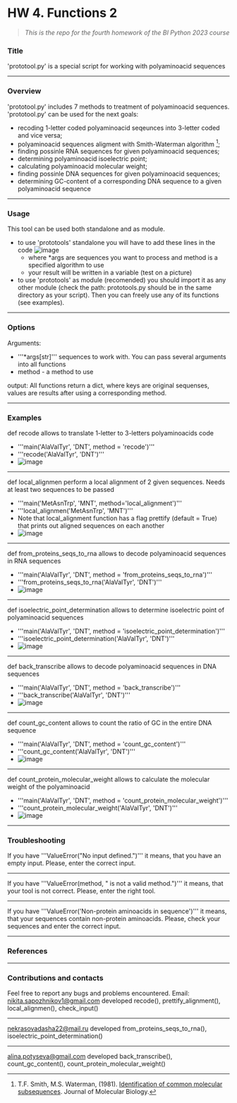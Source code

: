 # HW 4. Functions 2
> *This is the repo for the fourth homework of the BI Python 2023 course*

### Title
'prototool.py' is a special script for working with polyaminoacid sequences

***

### Overview
'prototool.py' includes 7 methods to treatment of polyaminoacid sequences.
'prototool.py' can be used for the next goals:
- recoding 1-letter coded polyaminoacid seqeunces into 3-letter coded and vice versa;
- polyaminoacid sequences aligment with Smith-Waterman algorithm [^1];
- finding possinle RNA sequences for given polyaminoacid sequences;
- determining polyaminoacid isoelectric point;
- calculating polyaminoacid molecular weight;
- finding possinle DNA sequences for given polyaminoacid sequences; 
- determining GC-content of a corresponding DNA sequence to a given polyaminoacid sequence

***

### Usage
This tool can be used both standalone and as module.
- to use 'prototools' standalone you will have to add these lines in the code
  ![image](https://github.com/NSapozhnikov/HW4_Sapozhnikov/assets/81642791/5fa3cf7f-e6f3-4294-9e81-b1ebe17c8514)
  - where *args are sequences you want to process and method is a specified algorithm to use
  - your result will be written in a variable (test on a picture)
- to use 'prototools' as module (recomended) you should import it as any other module (check the path: prototools.py should be in the same directory as your script). Then you can freely use any of its functions (see examples).

***

### Options
Arguments:
- '''*args[str]''' sequences to work with. You can pass several arguments into all functions
- method - a method to use

output: All functions return a dict, where keys are original sequenses, values are results after using a corresponding method.

***

### Examples

def recode allows to translate 1-letter to 3-letters polyaminoacids code
- '''main('AlaValTyr', 'DNT', method = 'recode')'''
- '''recode('AlaValTyr', 'DNT')'''
- ![image](https://github.com/NSapozhnikov/HW4_Sapozhnikov/assets/81642791/117befa5-feaa-433a-9ac9-23cffe9b024f)
***

def local_alignmen perform a local alignment of 2 given sequences. Needs at least two sequences to be passed
- '''main('MetAsnTrp', 'MNT', method='local_alignment')'''
- '''local_alignmen('MetAsnTrp', 'MNT')'''
- Note that local_alignment function has a flag prettify (default = True) that prints out aligned sequences on each another
- ![image](https://github.com/NSapozhnikov/HW4_Sapozhnikov/assets/81642791/4dd36d24-a177-4419-9053-a5e2923a980c)
***

def from_proteins_seqs_to_rna allows to decode polyaminoacid sequences in RNA sequences
- '''main('AlaValTyr', 'DNT', method = 'from_proteins_seqs_to_rna')'''
- '''from_proteins_seqs_to_rna('AlaValTyr', 'DNT')'''
- ![image](https://github.com/NSapozhnikov/HW4_Sapozhnikov/assets/81642791/9ee92d0d-68a4-471b-b65a-2fa6b46ab844)
***

def isoelectric_point_determination allows to determine isoelectric point of polyaminoacid sequences 
- '''main('AlaValTyr', 'DNT', method = 'isoelectric_point_determination')'''
- '''isoelectric_point_determination('AlaValTyr', 'DNT')'''
- ![image](https://github.com/NSapozhnikov/HW4_Sapozhnikov/assets/81642791/24027a07-b20b-42d4-bb10-4ca7189038d4)
***

def back_transcribe allows to decode polyaminoacid sequences in DNA sequences
- '''main('AlaValTyr', 'DNT', method = 'back_transcribe')'''
- '''back_transcribe('AlaValTyr', 'DNT')'''
- ![image](https://github.com/NSapozhnikov/HW4_Sapozhnikov/assets/81642791/71f07616-a37d-48da-9e63-82b81836b9d7)
***

def count_gc_content allows to count the ratio of GC in the entire DNA sequence
- '''main('AlaValTyr', 'DNT', method = 'count_gc_content')'''
- '''count_gc_content('AlaValTyr', 'DNT')'''
- ![image](https://github.com/NSapozhnikov/HW4_Sapozhnikov/assets/81642791/d2705714-a3e8-4054-8998-61d922a4feb6)
***

def count_protein_molecular_weight allows to calculate the molecular weight of the polyaminoacid
- '''main('AlaValTyr', 'DNT', method = 'count_protein_molecular_weight')'''
- '''count_protein_molecular_weight('AlaValTyr', 'DNT')'''
- ![image](https://github.com/NSapozhnikov/HW4_Sapozhnikov/assets/81642791/cc1eff9a-1b39-4232-98e4-80f622101083)

***

### Troubleshooting
If you have '''ValueError("No input defined.")''' it means, that you have an empty input. Please, enter the correct input. 
***
If you have '''ValueError(method, " is not a valid method.")''' it means, that your tool is not correct. Please, enter the right tool.
***
If you have '''ValueError('Non-protein aminoacids in sequence')''' it means, that your sequences contain non-protein aminoacids. Please, check your sequences and enter the correct input. 

***

### References

[^1]: T.F. Smith, M.S. Waterman, (1981). [Identification of common molecular subsequences](https://doi.org/10.1016/0022-2836(81)90087-5). Journal of Molecular Biology.

***

### Contributions and contacts

Feel free to report any bugs and problems encountered.
Email: nikita.sapozhnikov1@gmail.com developed recode(), prettify_alignment(), local_alignmen(), check_input()
***
nekrasovadasha22@mail.ru developed from_proteins_seqs_to_rna(), isoelectric_point_determination()
*** 
alina.potyseva@gmail.com developed back_transcribe(), count_gc_content(), count_protein_molecular_weight()
